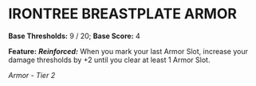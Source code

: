 # IRONTREE BREASTPLATE ARMOR

**Base Thresholds:** 9 / 20; **Base Score:** 4

**Feature:** ***Reinforced:*** When you mark your last Armor Slot, increase your damage thresholds by +2 until you clear at least 1 Armor Slot.

*Armor - Tier 2*
